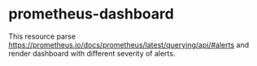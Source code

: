 # prometheus-dashboard

This resource parse https://prometheus.io/docs/prometheus/latest/querying/api/#alerts and render dashboard with different severity of alerts.
